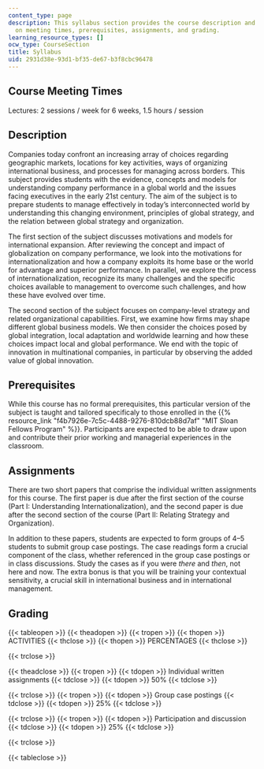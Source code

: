 ```yaml
---
content_type: page
description: This syllabus section provides the course description and information
  on meeting times, prerequisites, assignments, and grading.
learning_resource_types: []
ocw_type: CourseSection
title: Syllabus
uid: 2931d38e-93d1-bf35-de67-b3f8cbc96478
---
```


Course Meeting Times
--------------------

Lectures: 2 sessions / week for 6 weeks, 1.5 hours / session

Description
-----------

Companies today confront an increasing array of choices regarding geographic markets, locations for key activities, ways of organizing international business, and processes for managing across borders. This subject provides students with the evidence, concepts and models for understanding company performance in a global world and the issues facing executives in the early 21st century. The aim of the subject is to prepare students to manage effectively in today’s interconnected world by understanding this changing environment, principles of global strategy, and the relation between global strategy and organization.

The first section of the subject discusses motivations and models for international expansion. After reviewing the concept and impact of globalization on company performance, we look into the motivations for internationalization and how a company exploits its home base or the world for advantage and superior performance. In parallel, we explore the process of internationalization, recognize its many challenges and the specific choices available to management to overcome such challenges, and how these have evolved over time.

The second section of the subject focuses on company-level strategy and related organizational capabilities. First, we examine how firms may shape different global business models. We then consider the choices posed by global integration, local adaptation and worldwide learning and how these choices impact local and global performance. We end with the topic of innovation in multinational companies, in particular by observing the added value of global innovation.

Prerequisites
-------------

While this course has no formal prerequisites, this particular version of the subject is taught and tailored specificaly to those enrolled in the {{% resource_link "f4b7926e-7c5c-4488-9276-810dcb88d7af" "MIT Sloan Fellows Program" %}}. Participants are expected to be able to draw upon and contribute their prior working and managerial experiences in the classroom.

Assignments
-----------

There are two short papers that comprise the individual written assignments for this course. The first paper is due after the first section of the course (Part I: Understanding Internationalization), and the second paper is due after the second section of the course (Part II: Relating Strategy and Organization).

In addition to these papers, students are expected to form groups of 4–5 students to submit group case postings. The case readings form a crucial component of the class, whether referenced in the group case postings or in class discussions. Study the cases as if you were _there_ and _then_, not here and now. The extra bonus is that you will be training your contextual sensitivity, a crucial skill in international business and in international management.

Grading
-------

{{< tableopen >}}
{{< theadopen >}}
{{< tropen >}}
{{< thopen >}}
ACTIVITIES
{{< thclose >}}
{{< thopen >}}
PERCENTAGES
{{< thclose >}}

{{< trclose >}}

{{< theadclose >}}
{{< tropen >}}
{{< tdopen >}}
Individual written assignments
{{< tdclose >}}
{{< tdopen >}}
50%
{{< tdclose >}}

{{< trclose >}}
{{< tropen >}}
{{< tdopen >}}
Group case postings
{{< tdclose >}}
{{< tdopen >}}
25%
{{< tdclose >}}

{{< trclose >}}
{{< tropen >}}
{{< tdopen >}}
Participation and discussion
{{< tdclose >}}
{{< tdopen >}}
25%
{{< tdclose >}}

{{< trclose >}}

{{< tableclose >}}